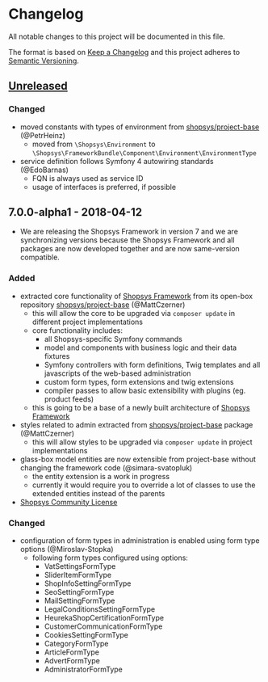# Changelog
All notable changes to this project will be documented in this file.

The format is based on [Keep a Changelog](http://keepachangelog.com/en/1.0.0/)
and this project adheres to [Semantic Versioning](http://semver.org/spec/v2.0.0.html).

## [Unreleased]

### Changed
- moved constants with types of environment from [shopsys/project-base](https://github.com/shopsys/project-base) (@PetrHeinz)
    - moved from `\Shopsys\Environment` to `\Shopsys\FrameworkBundle\Component\Environment\EnvironmentType`
- service definition follows Symfony 4 autowiring standards (@EdoBarnas)
    - FQN is always used as service ID
    - usage of interfaces is preferred, if possible

## 7.0.0-alpha1 - 2018-04-12
- We are releasing the Shopsys Framework in version 7 and we are synchronizing versions because
  the Shopsys Framework and all packages are now developed together and are now same-version compatible.

### Added
- extracted core functionality of [Shopsys Framework](http://www.shopsys-framework.com/)
from its open-box repository [shopsys/project-base](https://github.com/shopsys/project-base) (@MattCzerner)
    - this will allow the core to be upgraded via `composer update` in different project implementations
    - core functionality includes:
        - all Shopsys-specific Symfony commands
        - model and components with business logic and their data fixtures
        - Symfony controllers with form definitions, Twig templates and all javascripts of the web-based administration
        - custom form types, form extensions and twig extensions
        - compiler passes to allow basic extensibility with plugins (eg. product feeds)
    - this is going to be a base of a newly built architecture of [Shopsys Framework](http://www.shopsys-framework.com/)
- styles related to admin extracted from [shopsys/project-base](https://github.com/shopsys/project-base) package (@MattCzerner)
    - this will allow styles to be upgraded via `composer update` in project implementations
- glass-box model entities are now extensible from project-base without changing the framework code (@simara-svatopluk)
    - the entity extension is a work in progress
    - currently it would require you to override a lot of classes to use the extended entities instead of the parents
- [Shopsys Community License](./LICENSE)

### Changed
- configuration of form types in administration is enabled using form type options (@Miroslav-Stopka)
    -  following form types configured using options:
        - VatSettingsFormType
        - SliderItemFormType
        - ShopInfoSettingFormType
        - SeoSettingFormType
        - MailSettingFormType
        - LegalConditionsSettingFormType
        - HeurekaShopCertificationFormType
        - CustomerCommunicationFormType
        - CookiesSettingFormType
        - CategoryFormType
        - ArticleFormType
        - AdvertFormType
        - AdministratorFormType

[Unreleased]: https://github.com/shopsys/framework/compare/v7.0.0-alpha1...HEAD
